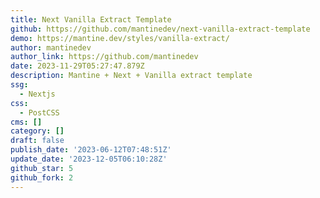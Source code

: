 ```yaml
---
title: Next Vanilla Extract Template
github: https://github.com/mantinedev/next-vanilla-extract-template
demo: https://mantine.dev/styles/vanilla-extract/
author: mantinedev
author_link: https://github.com/mantinedev
date: 2023-11-29T05:27:47.879Z
description: Mantine + Next + Vanilla extract template
ssg:
  - Nextjs
css:
  - PostCSS
cms: []
category: []
draft: false
publish_date: '2023-06-12T07:48:51Z'
update_date: '2023-12-05T06:10:28Z'
github_star: 5
github_fork: 2
---
```

